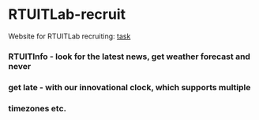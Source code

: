 # RTUITLab-recruit

Website for RTUITLab recruiting: [task](https://github.com/RTUITLab/Recruit/blob/master/requirements/front/README.md)

### RTUITInfo - look for the latest news, get weather forecast and never
###          get late - with our innovational clock, which supports multiple
###          timezones etc.
